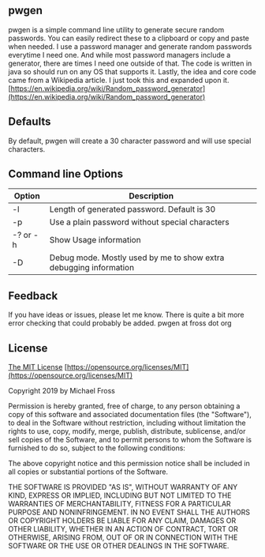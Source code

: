 
## pwgen

pwgen is a simple command line utility to generate secure random passwords.  You can easily redirect these to a clipboard or copy and paste when needed.
I use a password manager and generate random passwords everytime I need one.  And while most password managers include a generator, there are times I need one outside of that.
The code is written in java so should run on any OS that supports it.
Lastly, the idea and core code came from a Wikipedia article.  I just took this and expanded upon it.
[https://en.wikipedia.org/wiki/Random_password_generator](https://en.wikipedia.org/wiki/Random_password_generator)

## Defaults
By default, pwgen will create a 30 character password and will use special characters.

## Command line Options
|Option|Description  |
|--|--|
|-l|Length of generated password.  Default is 30|
|-p|Use a plain password without special characters|
|-? or -h| Show Usage information|
|-D|Debug mode.  Mostly used by me to show extra debugging information|

## Feedback
If you have ideas or issues, please let me know.  There is quite a bit more error checking that could probably be added.
pwgen at fross dot org

## License
[The MIT License](https://opensource.org/licenses/MIT)  [https://opensource.org/licenses/MIT](https://opensource.org/licenses/MIT)

Copyright 2019 by Michael Fross

Permission is hereby granted, free of charge, to any person obtaining a copy of this software and associated documentation files (the "Software"), to deal in the Software without restriction, including without limitation the rights to use, copy, modify, merge, publish, distribute, sublicense, and/or sell copies of the Software, and to permit persons to whom the Software is furnished to do so, subject to the following conditions:

The above copyright notice and this permission notice shall be included in all copies or substantial portions of the Software.

THE SOFTWARE IS PROVIDED "AS IS", WITHOUT WARRANTY OF ANY KIND, EXPRESS OR IMPLIED, INCLUDING BUT NOT LIMITED TO THE WARRANTIES OF MERCHANTABILITY, FITNESS FOR A PARTICULAR PURPOSE AND NONINFRINGEMENT. IN NO EVENT SHALL THE AUTHORS OR COPYRIGHT HOLDERS BE LIABLE FOR ANY CLAIM, DAMAGES OR OTHER LIABILITY, WHETHER IN AN ACTION OF CONTRACT, TORT OR OTHERWISE, ARISING FROM, OUT OF OR IN CONNECTION WITH THE SOFTWARE OR THE USE OR OTHER DEALINGS IN THE SOFTWARE.
